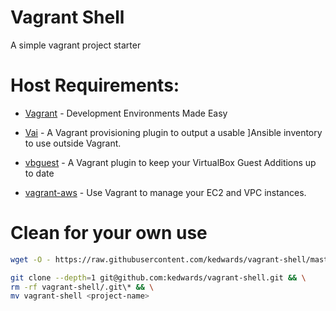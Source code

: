 # Vagrant Shell

A simple vagrant project starter

# Host Requirements:

- [Vagrant](https://www.vagrantup.com/) - Development Environments Made Easy

- [Vai](https://github.com/cjsteel/vagrant-plugin-vai) - A Vagrant provisioning plugin to output a usable ]Ansible inventory to use outside Vagrant.

- [vbguest](https://github.com/dotless-de/vagrant-vbguest) -  A Vagrant plugin to keep your VirtualBox Guest Additions up to date

- [vagrant-aws](https://github.com/mitchellh/vagrant-aws) - Use Vagrant to manage your EC2 and VPC instances.

# Clean for your own use

```sh
wget -O - https://raw.githubusercontent.com/kedwards/vagrant-shell/master/install.sh | sudo bash -s <project-name> <sudo_password>
```

```sh
git clone --depth=1 git@github.com:kedwards/vagrant-shell.git && \
rm -rf vagrant-shell/.git\* && \
mv vagrant-shell <project-name>
```